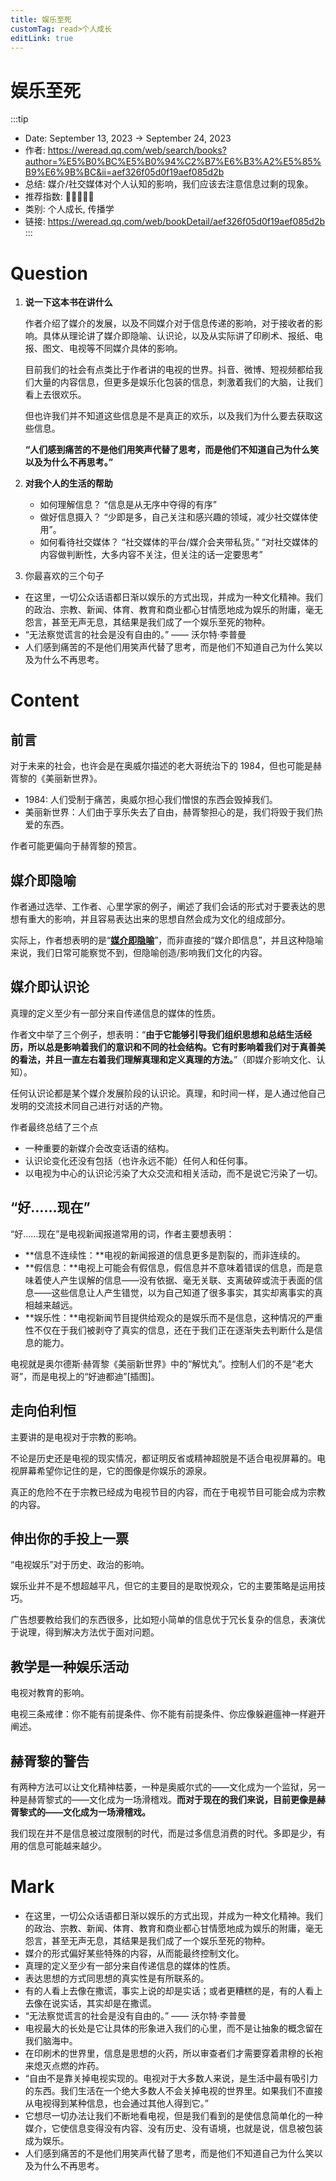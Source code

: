```yaml
---
title: 娱乐至死
customTag: read>个人成长
editLink: true
---
```


# 娱乐至死

:::tip

- Date: September 13, 2023 → September 24, 2023
- 作者: https://weread.qq.com/web/search/books?author=%E5%B0%BC%E5%B0%94%C2%B7%E6%B3%A2%E5%85%B9%E6%9B%BC&ii=aef326f05d0f19aef085d2b
- 总结: 媒介/社交媒体对个人认知的影响，我们应该去注意信息过剩的现象。
- 推荐指数: 🌟🌟🌟🌟🌟
- 类别: 个人成长, 传播学
- 链接: https://weread.qq.com/web/bookDetail/aef326f05d0f19aef085d2b
  :::

# Question

1. **说一下这本书在讲什么**

   作者介绍了媒介的发展，以及不同媒介对于信息传递的影响，对于接收者的影响。具体从理论讲了媒介即隐喻、认识论，以及从实际讲了印刷术、报纸、电报、图文、电视等不同媒介具体的影响。

   目前我们的社会有点类比于作者讲的电视的世界。抖音、微博、短视频都给我们大量的内容信息，但更多是娱乐化包装的信息，刺激着我们的大脑，让我们看上去很欢乐。

   但也许我们并不知道这些信息是不是真正的欢乐，以及我们为什么要去获取这些信息。

   **“人们感到痛苦的不是他们用笑声代替了思考，而是他们不知道自己为什么笑以及为什么不再思考。”**

2. **对我个人的生活的帮助**
   - 如何理解信息？
     “信息是从无序中夺得的有序”
   - 做好信息摄入？
     “少即是多，自己关注和感兴趣的领域，减少社交媒体使用”。
   - 如何看待社交媒体？
     “社交媒体的平台/媒介会夹带私货。”
     “对社交媒体的内容做判断性，大多内容不关注，但关注的话一定要思考”
3. 你最喜欢的三个句子

- 在这里，一切公众话语都日渐以娱乐的方式出现，并成为一种文化精神。我们的政治、宗教、新闻、体育、教育和商业都心甘情愿地成为娱乐的附庸，毫无怨言，甚至无声无息，其结果是我们成了一个娱乐至死的物种。
- “无法察觉谎言的社会是没有自由的。” —— 沃尔特·李普曼
- 人们感到痛苦的不是他们用笑声代替了思考，而是他们不知道自己为什么笑以及为什么不再思考。

# Content

## 前言

对于未来的社会，也许会是在奥威尔描述的老大哥统治下的 1984，但也可能是赫胥黎的《美丽新世界》。

- 1984: 人们受制于痛苦，奥威尔担心我们憎恨的东西会毁掉我们。
- 美丽新世界：人们由于享乐失去了自由，赫胥黎担心的是，我们将毁于我们热爱的东西。

作者可能更偏向于赫胥黎的预言。

## 媒介即隐喻

作者通过选举、工作者、心里学家的例子，阐述了我们会话的形式对于要表达的思想有重大的影响，并且容易表达出来的思想自然会成为文化的组成部分。

实际上，作者想表明的是“[**媒介即隐喻**](https://chat.openai.com/share/d415c583-d790-40ac-bdfe-00c75281bb25)”，而非直接的“媒介即信息”，并且这种隐喻来说，我们日常可能察觉不到，但隐喻创造/影响我们文化的内容。

## 媒介即认识论

真理的定义至少有一部分来自传递信息的媒体的性质。

作者文中举了三个例子，想表明：“**由于它能够引导我们组织思想和总结生活经历，所以总是影响着我们的意识和不同的社会结构。它有时影响着我们对于真善美的看法，并且一直左右着我们理解真理和定义真理的方法。**”（即媒介影响文化、认知）。

任何认识论都是某个媒介发展阶段的认识论。真理，和时间一样，是人通过他自己发明的交流技术同自己进行对话的产物。

作者最终总结了三个点

- 一种重要的新媒介会改变话语的结构。
- 认识论变化还没有包括（也许永远不能）任何人和任何事。
- 以电视为中心的认识论污染了大众交流和相关活动，而不是说它污染了一切。

## “好……现在”

“好……现在”是电视新闻报道常用的词，作者主要想表明：

- **信息不连续性：**电视的新闻报道的信息更多是割裂的，而非连续的。
- **假信息：**电视上可能会有假信息，假信息并不意味着错误的信息，而是意味着使人产生误解的信息——没有依据、毫无关联、支离破碎或流于表面的信息——这些信息让人产生错觉，以为自己知道了很多事实，其实却离事实的真相越来越远。
- **娱乐性：**电视新闻节目提供给观众的是娱乐而不是信息，这种情况的严重性不仅在于我们被剥夺了真实的信息，还在于我们正在逐渐失去判断什么是信息的能力。

电视就是奥尔德斯·赫胥黎《美丽新世界》中的“解忧丸”。控制人们的不是“老大哥”，而是电视上的“好迪都迪”[插图]。

## 走向伯利恒

主要讲的是电视对于宗教的影响。

不论是历史还是电视的现实情况，都证明反省或精神超脱是不适合电视屏幕的。电视屏幕希望你记住的是，它的图像是你娱乐的源泉。

真正的危险不在于宗教已经成为电视节目的内容，而在于电视节目可能会成为宗教的内容。

## 伸出你的手投上一票

“电视娱乐”对于历史、政治的影响。

娱乐业并不是不想超越平凡，但它的主要目的是取悦观众，它的主要策略是运用技巧。

广告想要教给我们的东西很多，比如短小简单的信息优于冗长复杂的信息，表演优于说理，得到解决方法优于面对问题。

## 教学是一种娱乐活动

电视对教育的影响。

电视三条戒律：你不能有前提条件、你不能有前提条件、你应像躲避瘟神一样避开阐述。

## 赫胥黎的警告

有两种方法可以让文化精神枯萎，一种是奥威尔式的——文化成为一个监狱，另一种是赫胥黎式的——文化成为一场滑稽戏。**而对于现在的我们来说，目前更像是赫胥黎式的——文化成为一场滑稽戏。**

我们现在并不是信息被过度限制的时代，而是过多信息消费的时代。多即是少，有用的信息可能越来越少。

# Mark

- 在这里，一切公众话语都日渐以娱乐的方式出现，并成为一种文化精神。我们的政治、宗教、新闻、体育、教育和商业都心甘情愿地成为娱乐的附庸，毫无怨言，甚至无声无息，其结果是我们成了一个娱乐至死的物种。
- 媒介的形式偏好某些特殊的内容，从而能最终控制文化。
- 真理的定义至少有一部分来自传递信息的媒体的性质。
- 表达思想的方式同思想的真实性是有所联系的。
- 有的人看上去像在撒谎，事实上说的却是实话；或者更糟糕的是，有的人看上去像在说实话，其实却是在撒谎。
- “无法察觉谎言的社会是没有自由的。” —— 沃尔特·李普曼
- 电视最大的长处是它让具体的形象进入我们的心里，而不是让抽象的概念留在我们脑海中。
- 在印刷术的世界里，信息是思想的火药，所以审查者们才需要穿着肃穆的长袍来熄灭点燃的炸药。
- “自由不是靠关掉电视实现的。电视对于大多数人来说，是生活中最有吸引力的东西。我们生活在一个绝大多数人不会关掉电视的世界里。如果我们不直接从电视得到某种信息，也会通过其他人得到它。”
- 它想尽一切办法让我们不断地看电视，但是我们看到的是使信息简单化的一种媒介，它使信息变得没有内容、没有历史、没有语境，也就是说，信息被包装成为娱乐。
- 人们感到痛苦的不是他们用笑声代替了思考，而是他们不知道自己为什么笑以及为什么不再思考。
